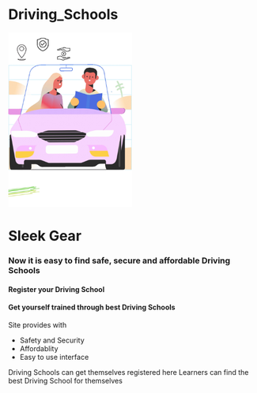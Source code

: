 # Driving_Schools

<img src="https://github.com/curriee11/Driving_Schools/blob/main/Untitled%20design.jpg" width="250">
<h1>Sleek Gear</h1>

<h3>Now it is easy to find safe, secure and affordable Driving Schools</h3>

<h4>Register your Driving School</h4>
<h4>Get yourself trained through best Driving Schools</h4>

Site provides with
<ul>
 <li>Safety and Security</li>
 <li>Affordablity</li>
 <li>Easy to use interface</li>
</ul>

Driving Schools can get themselves registered here
Learners can find the best Driving School for themselves

